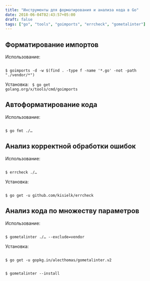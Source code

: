 ```yaml
---
title: "Инструменты для форматирования и анализа кода в Go"
date: 2018-06-04T02:43:57+05:00
draft: false
tags: ["go", "tools", "goimports", "errcheck", "gometalinter"]
---
```



## Форматирование импортов

Использование:

<code class="hljs shell">
$ goimports -d -w $(find . -type f -name '*.go' -not -path "./vendor/*")
</code>

Установка:
<code class="hljs shell">
$ go get golang.org/x/tools/cmd/goimports
</code>

## Автоформатирование кода

Использование:

<code class="hljs shell">
$ go fmt ./…
</code>

## Анализ корректной обработки ошибок

Использование:

<code class="hljs shell">
$ errcheck ./…
</code>

Установка:

<code class="hljs shell">
$ go get -u github.com/kisielk/errcheck
</code>

## Анализ кода по множеству параметров

Использование:

<code class="hljs shell">
$ gometalinter ./… --exclude=vendor
</code>

Установка:

<code class="hljs shell">
$ go get -u gopkg.in/alecthomas/gometalinter.v2
<br/>
$ gometalinter --install
</code>

